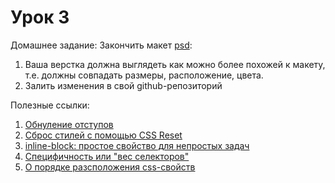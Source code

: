 # Урок 3

Домашнее задание:
Закончить макет [psd](/fe-html-02/homework2.psd):

1. Ваша верстка должна выглядеть как можно более похожей к макету, т.е. должны совпадать размеры, расположение, цвета.
2. Залить изменения в свой github-репозиторий

Полезные ссылки:

1. [Обнуление отступов](http://www.xiper.net/collect/html-and-css-tricks/css-tricks/reset-margin-padding.html)
2. [Сброс стилей с помощью CSS Reset](http://habrahabr.ru/post/45296/)
3. [inline-block: простое свойство для непростых задач](http://www.xiper.net/collect/html-and-css-tricks/pozitsionirovanie/inline-block-simple-property-for-complex-tasks.html)
4. [Специфичность или "вес селекторов"](http://xiper.net/learn/css/inheritance-and-cascade/specificity)
5. [О порядке разсположения css-свойств](https://css-tricks.com/poll-results-how-do-you-order-your-css-properties/)